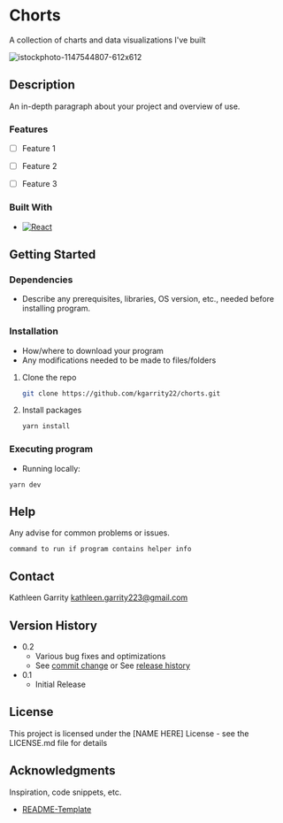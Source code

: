 # Chorts

A collection of charts and data visualizations I've built

![istockphoto-1147544807-612x612](https://gist.github.com/user-attachments/assets/ff1b22ed-37f7-4622-86e7-c3a09355ef98)

## Description

An in-depth paragraph about your project and overview of use.

### Features
- [ ] Feature 1
- [ ] Feature 2
- [ ] Feature 3


### Built With

* [![React][React.js]][React-url]


## Getting Started

### Dependencies

* Describe any prerequisites, libraries, OS version, etc., needed before installing program.

### Installation

* How/where to download your program
* Any modifications needed to be made to files/folders

1. Clone the repo
   ```sh
   git clone https://github.com/kgarrity22/chorts.git
   ```
2. Install packages
   ```sh
   yarn install
   ```

### Executing program

* Running locally:
```
yarn dev
```

## Help

Any advise for common problems or issues.
```
command to run if program contains helper info
```

## Contact

Kathleen Garrity
kathleen.garrity223@gmail.com

## Version History

* 0.2
    * Various bug fixes and optimizations
    * See [commit change]() or See [release history]()
* 0.1
    * Initial Release

## License

This project is licensed under the [NAME HERE] License - see the LICENSE.md file for details

## Acknowledgments

Inspiration, code snippets, etc.
* [README-Template](https://gist.github.com/DomPizzie/7a5ff55ffa9081f2de27c315f5018afc)



[React.js]: https://img.shields.io/badge/React-20232A?style=for-the-badge&logo=react&logoColor=61DAFB
[React-url]: https://reactjs.org/
